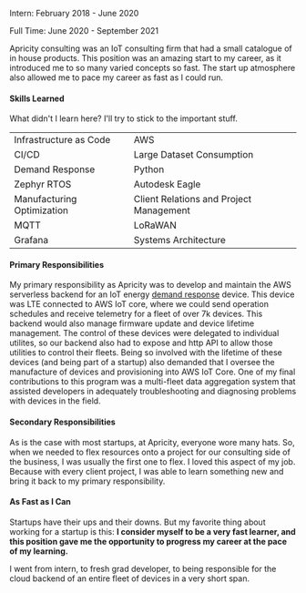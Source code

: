 Intern: February 2018 - June 2020

Full Time: June 2020 - September 2021

Apricity consulting was an IoT consulting firm that had a small catalogue of in house products. This position was an amazing start to my career, as it introduced me to so many varied concepts so fast. The start up atmosphere also allowed me to pace my career as fast as I could run.

#### Skills Learned

What didn't I learn here? I'll try to stick to the important stuff.

|   |  |
|---|---|
|Infrastructure as Code| AWS |
| CI/CD | Large Dataset Consumption  |
| Demand Response | Python  |
| Zephyr RTOS | Autodesk Eagle  |
| Manufacturing Optimization | Client Relations and Project Management |
| MQTT | LoRaWAN |
|Grafana|Systems Architecture|

#### Primary Responsibilities

My primary responsibility as Apricity was to develop and maintain the AWS serverless backend for an IoT energy [demand response](https://www.iea.org/energy-system/energy-efficiency-and-demand/demand-response) device. This device was LTE connected to AWS IoT core, where we could send operation schedules and receive telemetry for a fleet of over 7k devices. This backend would also manage firmware update and device lifetime management. The control of these devices were delegated to individual utilites, so our backend also had to expose and http API to allow those utilities to control their fleets. Being so involved with the lifetime of these devices (and being part of a startup) also demanded that I oversee the manufacture of devices and provisioning into AWS IoT Core. One of my final contributions to this program was a multi-fleet data aggregation system that assisted developers in adequately troubleshooting and diagnosing problems with devices in the field.

#### Secondary Responsibilities

As is the case with most startups, at Apricity, everyone wore many hats. So, when we needed to flex resources onto a project for our consulting side of the business, I was usually the first one to flex. I loved this aspect of my job. Because with every client project, I was able to learn something new and bring it back to my primary responsibility.

#### As Fast as I Can

Startups have their ups and their downs. But my favorite thing about working for a startup is this: **I consider myself to be a very fast learner, and this position gave me the opportunity to progress my career at the pace of my learning.**

I went from intern, to fresh grad developer, to being responsible for the cloud backend of an entire fleet of devices in a very short span.
